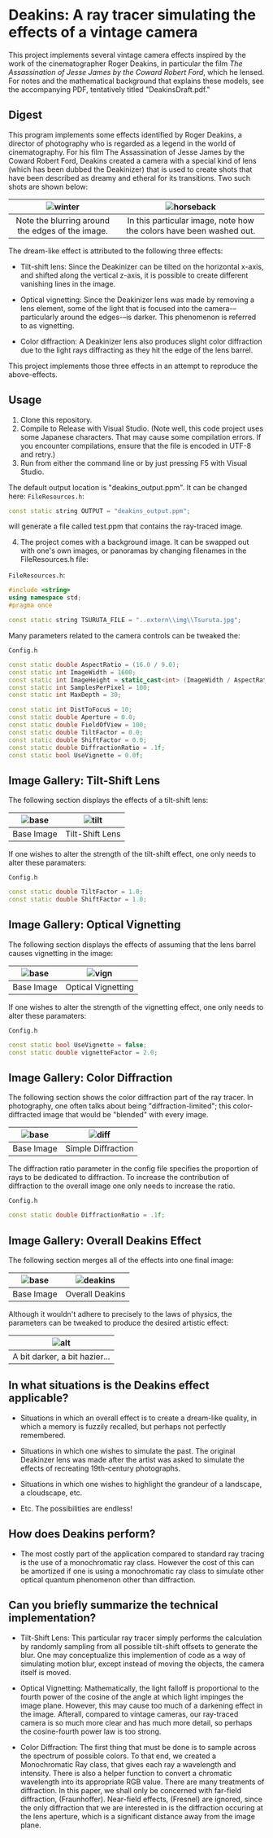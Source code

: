 Deakins: A ray tracer simulating the effects of a vintage camera
====================================================================================================

This project implements several vintage camera effects inspired by the work of the cinematographer Roger Deakins, in particular the film _The Assassination of Jesse James by the Coward Robert Ford_, which he lensed. For notes and the mathematical background that explains these models, see the accompanying PDF, tentatively titled "DeakinsDraft.pdf."

## Digest

This program implements some effects identified by Roger Deakins, a director of photography who is regarded as a legend in the world of cinematography. For his film The Assassination of Jesse James by the Coward Robert Ford, Deakins created a camera with a special kind of lens (which has been dubbed the Deakinizer) that is used to create shots that have been described as dreamy and etheral for its transitions. Two such shots are shown below:

| ![winter][winter]            | ![horseback][horseback]     | 
|:----------------------------:|:---------------------------:|
|  Note the blurring around the edges of the image.        | In this particular image, note how the colors have been washed out. | 

The dream-like effect is attributed to the following three effects:

  - Tilt-shift lens: Since the Deakinizer can be tilted on the horizontal x-axis, and shifted along the vertical z-axis, it is possible to create different vanishing lines in the image. 

  - Optical vignetting: Since the Deakinizer lens was made by removing a lens element, some of the light that is focused into the camera-–particularly around the edges-–is darker. This phenomenon is referred to as vignetting. 

  - Color diffraction: A Deakinizer lens also produces slight color diffraction due to the light rays diffracting as they hit the edge of the lens barrel. 

This project implements those three effects in an attempt to reproduce the above-effects.

## Usage

1. Clone this repository.
2. Compile to Release with Visual Studio. (Note well, this code project uses some Japanese characters. That may cause some compilation errors. If you encounter compilations, ensure that the file is encoded in UTF-8 and retry.)
3. Run from either the command line or by just pressing F5 with Visual Studio. 

The default output location is "deakins_output.ppm". It can be changed here:
`FileResources.h`:
```c++
const static string OUTPUT = "deakins_output.ppm";
```
will generate a file called test.ppm that contains the ray-traced image.

4. The project comes with a background image. It can be swapped out with one's own images, or panoramas by changing filenames in the FileResources.h file:

`FileResources.h`:
```c++
#include <string>
using namespace std;
#pragma once

const static string TSURUTA_FILE = "..extern\\img\\Tsuruta.jpg";
```

Many parameters related to the camera controls can be tweaked the:

`Config.h`
```c++
const static double AspectRatio = (16.0 / 9.0);
const static int ImageWidth = 1600;
const static int ImageHeight = static_cast<int> (ImageWidth / AspectRatio);
const static int SamplesPerPixel = 100;
const static int MaxDepth = 30;

const static int DistToFocus = 10;
const static double Aperture = 0.0;
const static double FieldOfView = 100;
const static double TiltFactor = 0.0;
const static double ShiftFactor = 0.0;
const static double DiffractionRatio = .1f;
const static bool UseVignette = 0.0f;
```

## Image Gallery: Tilt-Shift Lens

The following section displays the effects of a tilt-shift lens:

| ![base][simpleunaltered]     | ![tilt][simpletiltshift]    | 
|:----------------------------:|:---------------------------:|
|          Base Image          |      Tilt-Shift Lens        | 

If one wishes to alter the strength of the tilt-shift effect, one only needs to alter these paramaters:

`Config.h`
```c++
const static double TiltFactor = 1.0;
const static double ShiftFactor = 1.0;
```

## Image Gallery: Optical Vignetting

The following section displays the effects of assuming that the lens barrel causes vignetting in the image:

| ![base][simpleunaltered]     | ![vign][simplevignette]     | 
|:----------------------------:|:---------------------------:|
|          Base Image          |     Optical Vignetting      | 

If one wishes to alter the strength of the vignetting effect, one only needs to alter these paramaters:

`Config.h`
```c++
const static bool UseVignette = false;
const static double vignetteFactor = 2.0;
```

## Image Gallery: Color Diffraction

The following section shows the color diffraction part of the ray tracer. In photography, one often talks about being "diffraction-limited"; this color-diffracted image that would be "blended" with every image.

| ![base][simpleunaltered]     | ![diff][simplediffraction]  | 
|:----------------------------:|:---------------------------:|
|          Base Image          |      Simple Diffraction     | 

The diffraction ratio parameter in the config file specifies the proportion of rays to be dedicated to diffraction. To increase the contribution of diffraction to the overall image one only needs to increase the ratio.

`Config.h`
```c++
const static double DiffractionRatio = .1f;
```

## Image Gallery: Overall Deakins Effect

The following section merges all of the effects into one final image:

| ![base][simpleunaltered]     | ![deakins][simpledeakins]   | 
|:----------------------------:|:---------------------------:|
|          Base Image          |       Overall Deakins       | 

Although it wouldn't adhere to precisely to the laws of physics, the parameters can be tweaked to produce the desired artistic effect:

|   ![alt][simpledeakinsalt]  | 
|:---------------------------:|
|A bit darker, a bit hazier...| 

## In what situations is the Deakins effect applicable?
    
  * Situations in which an overall effect is to create a dream-like quality, in which a memory is fuzzily recalled, but perhaps not perfectly remembered.
  
  * Situations in which one wishes to simulate the past. The original Deakinzer lens was made after the artist was asked to simulate the effects of recreating 19th-century photographs.
  
  * Situations in which one wishes to highlight the grandeur of a landscape, a cloudscape, etc.

  * Etc. The possibilities are endless!

## How does Deakins perform?

  * The most costly part of the application compared to standard ray tracing is the use of a monochromatic ray class. However the cost of this can be amortized if one is using a monochromatic ray class to simulate other optical quantum phenomenon other than diffraction.

## Can you briefly summarize the technical implementation?

  * Tilt-Shift Lens: This particular ray tracer simply performs the calculation by randomly sampling from all possible tilt-shift offsets to generate the blur. One may conceptualize this implemention of code as a way of simulating motion blur, except instead of moving the objects, the camera itself is moved.

  * Optical Vignetting:  Mathematically, the light falloff is proportional to the fourth power of the cosine of the angle at which light impinges the image plane. However, this may cause too much of a darkening effect in the image. Afterall, compared to vintage cameras, our ray-traced camera is so much more clear and has much more detail, so perhaps the cosine-fourth power law is too strong. 

  * Color Diffraction:  The first thing that must be done is to sample across the spectrum of possible colors. To that end, we created a Monochromatic Ray class, that gives each ray a wavelength and intensity. There is also a helper function to convert a chromatic wavelength into its appropriate RGB value. There are many treatments of diffraction. In this paper, we shall only be concerned with far-field diffraction, (Fraunhoffer). Near-field effects, (Fresnel) are ignored, since the only diffraction that we are interested in is the diffraction occuring at the lens aperture, which is a significant distance away from the image plane. 

[simpleunaltered]:          OutputGallery/Simple/SimpleUnaltered.png
[simpletiltshift]:          OutputGallery/Simple/SimpleTiltShift.png
[simplevignette]:          OutputGallery/Simple/SimpleVignette.png
[simplediffraction]:          OutputGallery/Simple/SimpleDiffraction.png
[simpledeakins]:          OutputGallery/Simple/SimpleDeakins.png
[simpledeakinsalt]:          OutputGallery/Simple/test5.png
[winter]:          OutputGallery/Stills/Aojj_winter.jpg
[horseback]:          OutputGallery/Stills/jesse-james.jpg
